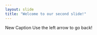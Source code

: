 ```yaml
---
layout: slide
title: "Welcome to our second slide!"
---
```

New Caption
Use the left arrow to go back!
